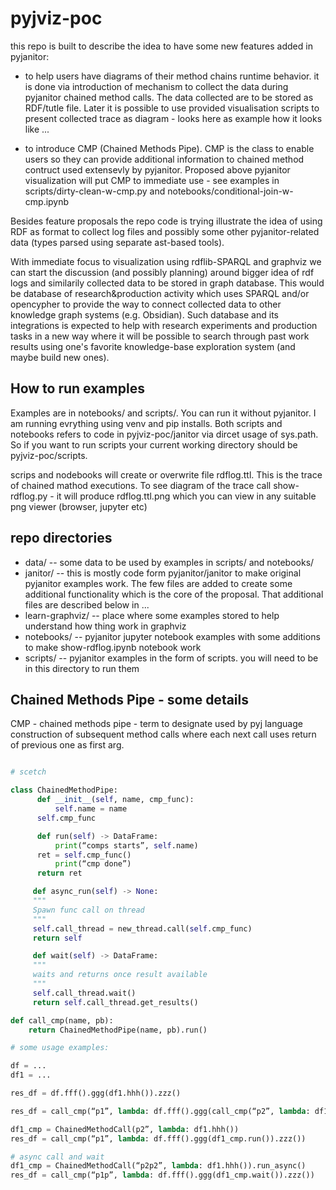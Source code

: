 # pyjviz-poc

this repo is built to describe the idea to have some new features added in pyjanitor:
- to help users have diagrams of their method chains runtime behavior. it is done via introduction of mechanism to collect the data during pyjanitor chained method calls. The data collected are to be stored as RDF/tutle file. Later it is possible to use provided visualisation scripts to present collected trace as diagram - looks here as example how it looks like ...

- to introduce CMP (Chained Methods Pipe). CMP is the class to enable users so they can provide additional information to chained method contruct used extensevly by pyjanitor. Proposed above pyjanitor visualization will put CMP to immediate use - see examples in scripts/dirty-clean-w-cmp.py and notebooks/conditional-join-w-cmp.ipynb

Besides feature proposals the repo code is trying illustrate the idea of using RDF as format to collect log files and possibly some other pyjanitor-related data (types parsed using separate ast-based tools).

With immediate focus to visualization using rdflib-SPARQL and graphviz we can start the discussion (and possibly planning) around bigger idea of rdf logs and similarily collected data to be stored in graph database. This would be database of research&production activity which uses SPARQL and/or opencypher to provide the way to connect collected data to other knowledge graph systems (e.g. Obsidian). Such database and its integrations is expected to help with research experiments and production tasks in a new way where it will be possible to search through past work results using one's favorite knowledge-base exploration system (and maybe build new ones).

## How to run examples

Examples are in notebooks/ and scripts/. You can run it without pyjanitor. I am running evrything using venv and pip installs. Both scripts and notebooks refers to code in pyjviz-poc/janitor via dircet usage of sys.path. So if you want to run scripts your current working directory should be pyjviz-poc/scripts.

scrips and nodebooks will create or overwrite file rdflog.ttl. This is the trace of chained mathod executions. To see diagram of the trace call show-rdflog.py - it will produce rdflog.ttl.png which you can view in any suitable png viewer (browser, jupyter etc)

## repo directories

- data/ -- some data to be used by examples in scripts/ and notebooks/
- janitor/ -- this is mostly code form pyjanitor/janitor to make original pyjanitor examples work. The few files are added to create some additional functionality which is the core of the proposal. That additional files are described below in ...
- learn-graphviz/ -- place where some examples stored to help understand how thing work in graphviz
- notebooks/ -- pyjanitor jupyter notebook examples with some additions to make show-rdflog.ipynb notebook work
- scripts/ -- pyjanitor examples in the form of scripts. you will need to be in this directory to run them

## Chained Methods Pipe - some details

CMP - chained methods pipe - term to designate used by pyj language construction of subsequent method calls where each next call uses
return of previous one as first arg.


```python

# scetch

class ChainedMethodPipe:
      def __init__(self, name, cmp_func):
      	  self.name = name
	  self.cmp_func

      def run(self) -> DataFrame:
          print(“comps starts”, self.name)
	  ret = self.cmp_func()
          print(“cmp done”)
	  return ret

     def async_run(self) -> None:
     """
     Spawn func call on thread
     """
     self.call_thread = new_thread.call(self.cmp_func)
     return self

     def wait(self) -> DataFrame:
     """
     waits and returns once result available
     """
     self.call_thread.wait()
     return self.call_thread.get_results()

def call_cmp(name, pb):
    return ChainedMethodPipe(name, pb).run()
```


```python
# some usage examples:

df = ...
df1 = ...

res_df = df.fff().ggg(df1.hhh()).zzz()

res_df = call_cmp(“p1”, lambda: df.fff().ggg(call_cmp(“p2”, lambda: df1.hhh()).zzz())

df1_cmp = ChainedMethodCall(p2”, lambda: df1.hhh())
res_df = call_cmp(“p1”, lambda: df.fff().ggg(df1_cmp.run()).zzz())

# async call and wait
df1_cmp = ChainedMethodCall(“p2p2”, lambda: df1.hhh()).run_async()
res_df = call_cmp(“p1p”, lambda: df.fff().ggg(df1_cmp.wait()).zzz())
```

